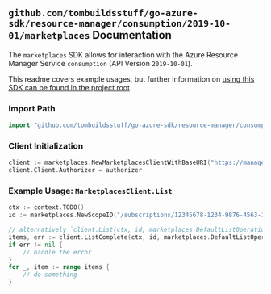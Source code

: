 
## `github.com/tombuildsstuff/go-azure-sdk/resource-manager/consumption/2019-10-01/marketplaces` Documentation

The `marketplaces` SDK allows for interaction with the Azure Resource Manager Service `consumption` (API Version `2019-10-01`).

This readme covers example usages, but further information on [using this SDK can be found in the project root](https://github.com/tombuildsstuff/go-azure-sdk/tree/main/docs).

### Import Path

```go
import "github.com/tombuildsstuff/go-azure-sdk/resource-manager/consumption/2019-10-01/marketplaces"
```


### Client Initialization

```go
client := marketplaces.NewMarketplacesClientWithBaseURI("https://management.azure.com")
client.Client.Authorizer = authorizer
```


### Example Usage: `MarketplacesClient.List`

```go
ctx := context.TODO()
id := marketplaces.NewScopeID("/subscriptions/12345678-1234-9876-4563-123456789012/resourceGroups/some-resource-group")

// alternatively `client.List(ctx, id, marketplaces.DefaultListOperationOptions())` can be used to do batched pagination
items, err := client.ListComplete(ctx, id, marketplaces.DefaultListOperationOptions())
if err != nil {
	// handle the error
}
for _, item := range items {
	// do something
}
```
